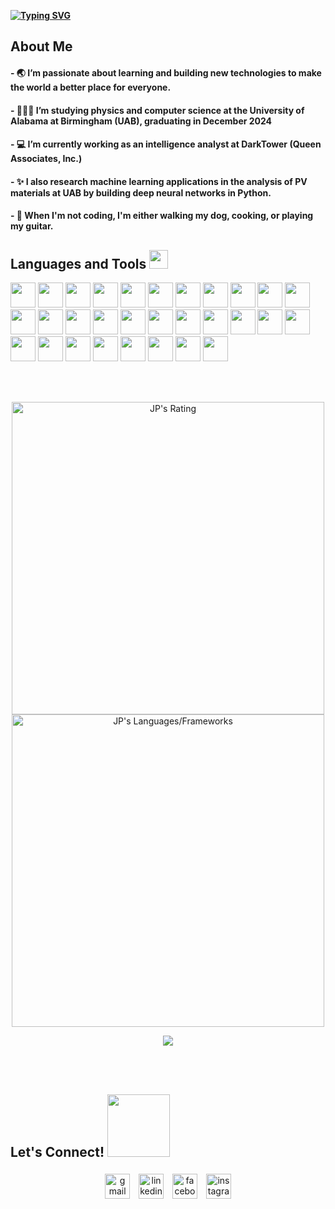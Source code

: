 <div align="left" style="margin-top: 30px;">
    <b>
        <a href="https://git.io/typing-svg"><img src="https://readme-typing-svg.demolab.com?font=Veranda&pause=1700&color=7aa2f7&background=FFFFFF00&center=false&vCenter=true&width=435&lines=Hi+there%2C+I'm+JP.+" alt="Typing SVG" /></a>
    </b>
    <!-- <img src="https://media3.giphy.com/media/v1.Y2lkPTc5MGI3NjExdzhqN2sycno2M2FpYTRjM3V0M3ZzeTZzcGlvZ2s2dnJwMmF3dTVndyZlcD12MV9pbnRlcm5hbF9naWZfYnlfaWQmY3Q9cw/j5QUSpXVuwtr2/giphy.webp" width=180 style="display: inline-block; margin-top: 5px;"> -->
</div>

<h2>About Me</h2>
<a target="_blank" align="center">
</a>

#### -  🌏 I’m passionate about learning and building new technologies to make the world a better place for everyone.

#### -  👨🏼‍💻 I’m studying physics and computer science at the University of Alabama at Birmingham (UAB), graduating in December 2024

#### -  💻 I’m currently working as an intelligence analyst at DarkTower (Queen Associates, Inc.)

#### -  ✨ I also research machine learning applications in the analysis of PV materials at UAB by building deep neural networks in Python.

#### -  🎸 When I'm not coding, I'm either walking my dog, cooking, or playing my guitar.



## <b> Languages and Tools </b><img src="https://media2.giphy.com/media/QssGEmpkyEOhBCb7e1/giphy.gif?cid=ecf05e47a0n3gi1bfqntqmob8g9aid1oyj2wr3ds3mg700bl&rid=giphy.gif" width=30>

<p>
<img src="https://cdn.jsdelivr.net/gh/devicons/devicon@latest/icons/python/python-original.svg" height="40" width="40"/>
<img src="https://cdn.jsdelivr.net/gh/devicons/devicon@latest/icons/numpy/numpy-original.svg" height="40" width="40"/>
<img src="https://cdn.jsdelivr.net/gh/devicons/devicon@latest/icons/pandas/pandas-original-wordmark.svg" height="40" width="40"/>
<img src="https://cdn.jsdelivr.net/gh/devicons/devicon@latest/icons/matplotlib/matplotlib-original-wordmark.svg" height="40" width="40"/>
<img src="https://cdn.jsdelivr.net/gh/devicons/devicon@latest/icons/pytorch/pytorch-original.svg" height="40" width="40"/>
<img src="https://cdn.jsdelivr.net/gh/devicons/devicon@latest/icons/scikitlearn/scikitlearn-original.svg" height="40" width="40"/>
<img src="https://cdn.jsdelivr.net/gh/devicons/devicon@latest/icons/jupyter/jupyter-original-wordmark.svg" height="40" width="40"/>
<img src="https://cdn.jsdelivr.net/gh/devicons/devicon@latest/icons/java/java-original.svg" height="40" width="40"/>
<img src="https://cdn.jsdelivr.net/gh/devicons/devicon@latest/icons/javascript/javascript-original.svg" height="40" width="40"/>
<img src="https://cdn.jsdelivr.net/gh/devicons/devicon@latest/icons/nodejs/nodejs-original-wordmark.svg" height="40" width="40"/>
<img src="https://cdn.jsdelivr.net/gh/devicons/devicon@latest/icons/react/react-original.svg" height="40" width="40"/>
<img src="https://cdn.jsdelivr.net/gh/devicons/devicon@latest/icons/cplusplus/cplusplus-original.svg" height="40" width="40"/>
<img src="https://cdn.jsdelivr.net/gh/devicons/devicon@latest/icons/opencv/opencv-original-wordmark.svg" height="40" width="40"/>
<img src="https://cdn.jsdelivr.net/gh/devicons/devicon@latest/icons/html5/html5-original.svg" height="40" width="40"/>
<img src="https://cdn.jsdelivr.net/gh/devicons/devicon@latest/icons/css3/css3-original.svg" height="40" width="40"/>
<img src="https://cdn.jsdelivr.net/gh/devicons/devicon@latest/icons/tailwindcss/tailwindcss-original.svg" height="40" width="40"/>
<img src="https://cdn.jsdelivr.net/gh/devicons/devicon@latest/icons/sass/sass-original.svg" height="40" width="40"/>
<img src="https://cdn.jsdelivr.net/gh/devicons/devicon@latest/icons/azuresqldatabase/azuresqldatabase-original.svg" height="40" width="40"/>
<img src="https://cdn.jsdelivr.net/gh/devicons/devicon@latest/icons/mysql/mysql-original.svg" height="40" width="40"/>
<img src="https://cdn.jsdelivr.net/gh/devicons/devicon@latest/icons/webpack/webpack-original.svg" height="40" width="40"/>
<img src="https://cdn.jsdelivr.net/gh/devicons/devicon@latest/icons/docker/docker-original-wordmark.svg" height="40" width="40"/>
<img src="https://cdn.jsdelivr.net/gh/devicons/devicon@latest/icons/digitalocean/digitalocean-original.svg" height="40" width="40"/>
<img src="https://cdn.jsdelivr.net/gh/devicons/devicon@latest/icons/vscode/vscode-original.svg" height="40" width="40"/>
<img src="https://cdn.jsdelivr.net/gh/devicons/devicon@latest/icons/jetbrains/jetbrains-original.svg" height="40" width="40"/>
<img src="https://cdn.jsdelivr.net/gh/devicons/devicon@latest/icons/apple/apple-original.svg" height="40" width="40"/>
<img src="https://cdn.jsdelivr.net/gh/devicons/devicon@latest/icons/windows11/windows11-original.svg" height="40" width="40"/>
<img src="https://cdn.jsdelivr.net/gh/devicons/devicon@latest/icons/linux/linux-original.svg" height="40" width="40"/>
<img src="https://cdn.jsdelivr.net/gh/devicons/devicon@latest/icons/debian/debian-original.svg" height="40" width="40"/>
<img src="https://cdn.jsdelivr.net/gh/devicons/devicon@latest/icons/bash/bash-original.svg" height="40" width="40"/>
<img src="https://cdn.jsdelivr.net/gh/devicons/devicon@latest/icons/git/git-original.svg" height="40" width="40"/>
</p>

<br> <br>


<p align="center">
  <!-- GitHub Stats -->
  <!-- <img src="https://github-readme-stats.vercel.app/api?username=jonperk318&count_private=true&theme=tokyonight&hide_border=true" alt="JP's Contribution" width=500> -->
  <!-- GitHub Streak Stats -->
  <img src="https://github-readme-streak-stats.herokuapp.com?user=jonperk318&count_private=true&theme=tokyonight&hide_border=true&text_color=BCBCBC" alt="JP's Rating" width=500>
<!-- GitHub Language Stats -->
<img src = "https://github-readme-stats.vercel.app/api/top-langs?username=jonperk318&show_icons=true&count_private=true&locale=en&layout=compact&langs_count=10&hide_border=true&hide=jupyter%20notebook&theme=tokyonight" alt="JP's Languages/Frameworks" width=500 />
</p>
<p align = "center">
</p>

<div align="center" >
  <img src="https://komarev.com/ghpvc/?username=jonperk318&color=ff007c&style=for-the-badge">
</div>


<br><br>
## <b> Let's Connect! </b><img src="https://i.giphy.com/S9ukg9TDGpMDxHKqGI.webp" width =100>
<p align="center">
	<a href="mailto:jonperk318@gmail.com"><img alt="gmail" width=40 style="padding:5px" src="https://img.icons8.com/?size=80&id=Ww1lcGqgduif&format=png&color=bb9af7"/></a>
	<a href="https://www.linkedin.com/in/jonathan-perkins-0b1411285/"><img alt="linkedin" width=40 style="padding:5px" src="https://img.icons8.com/?size=80&id=v9q7oVKxTRhw&format=png&color=bb9af7"/></a>
 	<a href="https://www.facebook.com/jonathan.davidperkins/"><img alt="facebook" width=40 style="padding:5px" src="https://img.icons8.com/?size=80&id=MCDIN0kjvWmA&format=png&color=bb9af7"/></a>
<a href="https://www.instagram.com/jonperk318"><img alt="instagram" width=40 style="padding:5px" src="https://img.icons8.com/?size=80&id=32309&format=png&color=bb9af7"/></a>
</p>